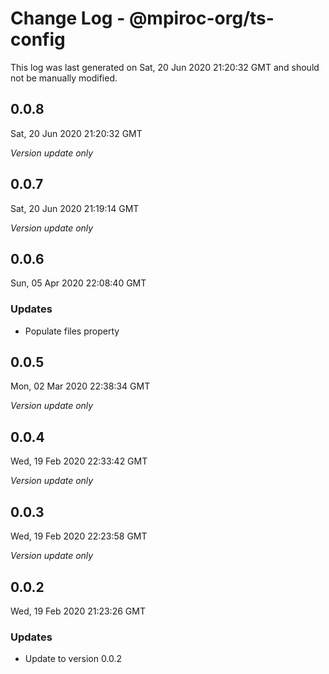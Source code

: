 # Change Log - @mpiroc-org/ts-config

This log was last generated on Sat, 20 Jun 2020 21:20:32 GMT and should not be manually modified.

## 0.0.8
Sat, 20 Jun 2020 21:20:32 GMT

*Version update only*

## 0.0.7
Sat, 20 Jun 2020 21:19:14 GMT

*Version update only*

## 0.0.6
Sun, 05 Apr 2020 22:08:40 GMT

### Updates

- Populate files property

## 0.0.5
Mon, 02 Mar 2020 22:38:34 GMT

*Version update only*

## 0.0.4
Wed, 19 Feb 2020 22:33:42 GMT

*Version update only*

## 0.0.3
Wed, 19 Feb 2020 22:23:58 GMT

*Version update only*

## 0.0.2
Wed, 19 Feb 2020 21:23:26 GMT

### Updates

- Update to version 0.0.2

